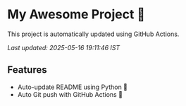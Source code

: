 # My Awesome Project 🚀

This project is automatically updated using GitHub Actions.

_Last updated: 2025-05-16 19:11:46 IST_

## Features
- Auto-update README using Python 🐍
- Auto Git push with GitHub Actions 🤖
